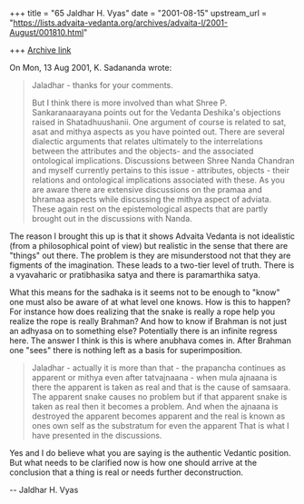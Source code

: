 +++
title = "65 Jaldhar H. Vyas"
date = "2001-08-15"
upstream_url = "https://lists.advaita-vedanta.org/archives/advaita-l/2001-August/001810.html"

+++
[Archive link](https://lists.advaita-vedanta.org/archives/advaita-l/2001-August/001810.html)

On Mon, 13 Aug 2001, K. Sadananda wrote:

> Jaladhar - thanks for your comments.
>
> But I think there is more involved than what Shree P.
> Sankaranaarayana points out for the Vedanta Deshika's objections
> raised in Shatadhuushanii.  One argument of course is related to sat,
> asat and mithya aspects as you have pointed out.  There are several
> dialectic  arguments  that relates ultimately to the interrelations
> between the attributes and the objects- and the associated
> ontological implications.  Discussions between Shree Nanda Chandran
> and myself  currently pertains to this issue - attributes, objects -
> their relations and ontological implications associated with these.
> As you are aware there are extensive discussions on the pramaa and
> bhramaa aspects while discussing the mithya aspect of adviata. These
> again rest on the epistemological aspects that are partly brought out
> in the discussions with  Nanda.
>

The reason I brought this up is that it shows Advaita Vedanta is not
idealistic (from a philosophical point of view) but realistic in the sense
that there are "things" out there.  The problem is they are misunderstood
not that they are figments of the imagination.  These leads to a two-tier
level of truth.  There is a vyavaharic or pratibhasika satya and there is
paramarthika satya.

What this means for the sadhaka is it seems not to be enough to "know" one
must also be aware of at what level one knows.  How is this to happen?
For instance how does realizing that the snake is really a rope help you
realize the rope is really Brahman?  And how to know if Brahman is not
just an adhyasa on to something else?  Potentially there is an infinite
regress here.  The answer I think is this is where anubhava comes in.
After Brahman one "sees" there is nothing left as a basis for
superimposition.

> Jaladhar - actually it is more than that - the prapancha continues
> as apparent or mithya even after tatvajnaana - when mula ajnaana is
> there the apparent is taken as real and that is the cause of
> samsaara.  The apparent snake causes no problem but if that apparent
> snake is taken as real then it becomes a problem.  And when the
> ajnaana is destroyed the apparent becomes apparent and the real is
> known as ones own self as the substratum for even the apparent   That
> is what I have presented in the discussions.
>

Yes and I do believe what you are saying is the authentic Vedantic
position.  But what needs to be clarified now is how one should arrive at
the conclusion that a thing is real or needs further deconstruction.


--
Jaldhar H. Vyas <jaldhar at braincells.com>

